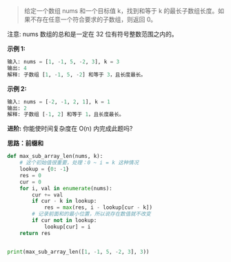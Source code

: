 > 给定一个数组 nums 和一个目标值 k，找到和等于 k 的最长子数组长度。如果不存在任意一个符合要求的子数组，则返回 0。

注意:
 nums 数组的总和是一定在 32 位有符号整数范围之内的。

**示例 1:**

```python
输入: nums = [1, -1, 5, -2, 3], k = 3
输出: 4 
解释: 子数组 [1, -1, 5, -2] 和等于 3，且长度最长。
```



**示例 2:**

```python
输入: nums = [-2, -1, 2, 1], k = 1
输出: 2 
解释: 子数组 [-1, 2] 和等于 1，且长度最长。
```

**进阶:**
你能使时间复杂度在 O(n) 内完成此题吗?



**思路：前缀和**



```python
def max_sub_array_len(nums, k):
    # 这个初始值很重要，处理：0 ~ i = k 这种情况
    lookup = {0: -1}
    res = 0
    cur = 0
    for i, val in enumerate(nums):
        cur += val
        if cur - k in lookup:
            res = max(res, i - lookup[cur - k])
        # 记录前面和的最小位置，所以说存在数值就不改变
        if cur not in lookup:
            lookup[cur] = i
    return res


print(max_sub_array_len([1, -1, 5, -2, 3], 3))
```

